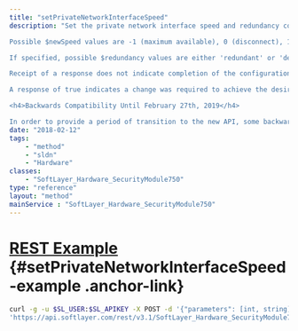 ```yaml
---
title: "setPrivateNetworkInterfaceSpeed"
description: "Set the private network interface speed and redundancy configuration. 

Possible $newSpeed values are -1 (maximum available), 0 (disconnect), 10, 100, 1000, and 10000; not all values are available to every server. The maximum speed is limited by the speed requested during provisioning. All intermediate speeds are limited by the capability of the pod the server is deployed in. No guarantee is made that a speed other than what was requested during provisioning will be available. 

If specified, possible $redundancy values are either 'redundant' or 'degraded'. Not specifying a redundancy mode will use the best possible redundancy available to the server. However, specifying a redundacy mode that is not available to the server will result in an error. 'redundant' indicates all available interfaces should be active. 'degraded' indicates only the primary interface should be active. Irrespective of the number of interfaces available to a server, it is only possible to have either a single interface or all interfaces active. 

Receipt of a response does not indicate completion of the configuration change. Any subsequent attempts to request the interface change speed or state, while changes are pending, will result in a busy error. 

A response of true indicates a change was required to achieve the desired interface configuration; thus changes are pending. A response of false indicates the current interface configuration matches the desired configuration, and thus no changes are pending. 

<h4>Backwards Compatibility Until February 27th, 2019</h4> 

In order to provide a period of transition to the new API, some backwards compatible behaviors will be active during this period. <ul> <li> A 'doubled' (eg. 200) speed value will be translated to a redundancy value of 'redundant'. If a redundancy value is specified, it is assumed no translation is needed and will result in an error due to doubled speeds no longer being valid.</li> <li> A non-doubled (eg. 100) speed value <i>without</i> a redundancy value will be translated to a redundancy value of 'degraded'.</li> </ul> After the compatibility period, a doubled speed value will result in an error, and a non-doubled speed value without a redundancy value specified will result in the best available redundancy state. An exception is made for the new relative speed value -1. When using -1 without a redundancy value, the best possible redundancy will be used. Please transition away from using doubled speed values in favor of specifying redundancy (when applicable) or using relative speed values 0 and -1. "
date: "2018-02-12"
tags:
    - "method"
    - "sldn"
    - "Hardware"
classes:
    - "SoftLayer_Hardware_SecurityModule750"
type: "reference"
layout: "method"
mainService : "SoftLayer_Hardware_SecurityModule750"
---
```


# [REST Example](#setPrivateNetworkInterfaceSpeed-example) <a href="/article/rest/"><i class="fas fa-question"></i></a> {#setPrivateNetworkInterfaceSpeed-example .anchor-link} 
```bash
curl -g -u $SL_USER:$SL_APIKEY -X POST -d '{"parameters": [int, string]}' \
'https://api.softlayer.com/rest/v3.1/SoftLayer_Hardware_SecurityModule750/{SoftLayer_Hardware_SecurityModule750ID}/setPrivateNetworkInterfaceSpeed'
```
